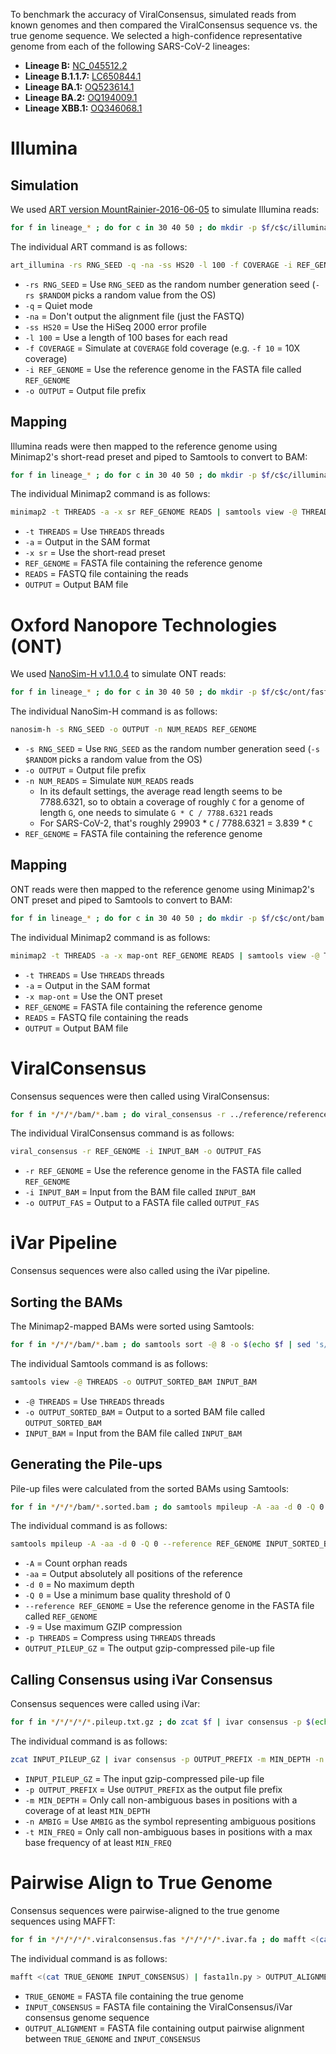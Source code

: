 To benchmark the accuracy of ViralConsensus, simulated reads from known genomes and then compared the ViralConsensus sequence vs. the true genome sequence. We selected a high-confidence representative genome from each of the following SARS-CoV-2 lineages:
* **Lineage B:** [NC_045512.2](https://www.ncbi.nlm.nih.gov/nuccore/NC_045512.2)
* **Lineage B.1.1.7:** [LC650844.1](https://www.ncbi.nlm.nih.gov/nuccore/LC650844.1)
* **Lineage BA.1:** [OQ523614.1](https://www.ncbi.nlm.nih.gov/nuccore/OQ523614.1)
* **Lineage BA.2:** [OQ194009.1](https://www.ncbi.nlm.nih.gov/nuccore/OQ194009.1)
* **Lineage XBB.1:** [OQ346068.1](https://www.ncbi.nlm.nih.gov/nuccore/OQ346068.1)

# Illumina
## Simulation
We used [ART version MountRainier-2016-06-05](https://www.niehs.nih.gov/research/resources/software/biostatistics/art/index.cfm) to simulate Illumina reads:

```bash
for f in lineage_* ; do for c in 30 40 50 ; do mkdir -p $f/c$c/illumina/fastq && for r in $(seq -w 1 10) ; do art_illumina -rs $RANDOM -q -na -ss HS20 -l 100 -f $c -i $f/*.fas -o $f/c$c/illumina/fastq/$f.c$c.illumina.r$r ; done ; done ; done && pigz -9 -p 8 */*/illumina/fastq/*.fq
```

The individual ART command is as follows:

```bash
art_illumina -rs RNG_SEED -q -na -ss HS20 -l 100 -f COVERAGE -i REF_GENOME -o OUTPUT
```

* `-rs RNG_SEED` = Use `RNG_SEED` as the random number generation seed (`-rs $RANDOM` picks a random value from the OS)
* `-q` = Quiet mode
* `-na` = Don't output the alignment file (just the FASTQ)
* `-ss HS20` = Use the HiSeq 2000 error profile
* `-l 100` = Use a length of 100 bases for each read
* `-f COVERAGE` = Simulate at `COVERAGE` fold coverage (e.g. `-f 10` = 10X coverage)
* `-i REF_GENOME` = Use the reference genome in the FASTA file called `REF_GENOME`
* `-o OUTPUT` = Output file prefix

## Mapping
Illumina reads were then mapped to the reference genome using Minimap2's short-read preset and piped to Samtools to convert to BAM:

```bash
for f in lineage_* ; do for c in 30 40 50 ; do mkdir -p $f/c$c/illumina/bam && for r in $(seq -w 1 10) ; do minimap2 -t 4 -a -x sr ../reference/reference.fas $f/c$c/illumina/fastq/$f.c$c.illumina.r$r.fq.gz | samtools view -@ 4 -o $f/c$c/illumina/bam/$f.c$c.illumina.r$r.bam ; done ; done ; done
```

The individual Minimap2 command is as follows:

```bash
minimap2 -t THREADS -a -x sr REF_GENOME READS | samtools view -@ THREADS -o OUTPUT
```

* `-t THREADS` = Use `THREADS` threads
* `-a` = Output in the SAM format
* `-x sr` = Use the short-read preset
* `REF_GENOME` = FASTA file containing the reference genome
* `READS` = FASTQ file containing the reads
* `OUTPUT` = Output BAM file

# Oxford Nanopore Technologies (ONT)
We used [NanoSim-H v1.1.0.4]([https://www.niehs.nih.gov/research/resources/software/biostatistics/art/index.cfm](https://github.com/karel-brinda/NanoSim-H/releases/tag/1.1.0.4)) to simulate ONT reads:

```bash
for f in lineage_* ; do for c in 30 40 50 ; do mkdir -p $f/c$c/ont/fasta && for r in $(seq -w 1 10) ; do nanosim-h -s $RANDOM -o $f/c$c/ont/fasta/$f.c$c.ont.r$r -n $(bc -l <<< "3.839 * $c" | numlist -ceil) $f/*.fas ; done ; done ; done && pigz -9 -p 8 */*/ont/fasta/*.fa
```

The individual NanoSim-H command is as follows:

```bash
nanosim-h -s RNG_SEED -o OUTPUT -n NUM_READS REF_GENOME
```

* `-s RNG_SEED` = Use `RNG_SEED` as the random number generation seed (`-s $RANDOM` picks a random value from the OS)
* `-o OUTPUT` = Output file prefix
* `-n NUM_READS` = Simulate `NUM_READS` reads
  * In its default settings, the average read length seems to be 7788.6321, so to obtain a coverage of roughly `C` for a genome of length `G`, one needs to simulate `G * C / 7788.6321` reads
  * For SARS-CoV-2, that's roughly 29903 * `C` / 7788.6321 = 3.839 * `C`
* `REF_GENOME` = FASTA file containing the reference genome

## Mapping
ONT reads were then mapped to the reference genome using Minimap2's ONT preset and piped to Samtools to convert to BAM:

```bash
for f in lineage_* ; do for c in 30 40 50 ; do mkdir -p $f/c$c/ont/bam && for r in $(seq -w 1 10) ; do minimap2 -t 4 -a -x map-ont ../reference/reference.fas $f/c$c/ont/fasta/$f.c$c.ont.r$r.fa.gz | samtools view -@ 4 -o $f/c$c/ont/bam/$f.c$c.ont.r$r.bam ; done ; done ; done
```

The individual Minimap2 command is as follows:

```bash
minimap2 -t THREADS -a -x map-ont REF_GENOME READS | samtools view -@ THREADS -o OUTPUT
```

* `-t THREADS` = Use `THREADS` threads
* `-a` = Output in the SAM format
* `-x map-ont` = Use the ONT preset
* `REF_GENOME` = FASTA file containing the reference genome
* `READS` = FASTQ file containing the reads
* `OUTPUT` = Output BAM file

# ViralConsensus
Consensus sequences were then called using ViralConsensus:

```bash
for f in */*/*/bam/*.bam ; do viral_consensus -r ../reference/reference.fas -i $f -o $(echo $f | sed 's/\.bam/.viralconsensus.fas/g' | sed 's/\/bam\//\/viralconsensus\//g') ; done
```

The individual ViralConsensus command is as follows:

```bash
viral_consensus -r REF_GENOME -i INPUT_BAM -o OUTPUT_FAS
```

* `-r REF_GENOME` = Use the reference genome in the FASTA file called `REF_GENOME`
* `-i INPUT_BAM` = Input from the BAM file called `INPUT_BAM`
* `-o OUTPUT_FAS` = Output to a FASTA file called `OUTPUT_FAS`

# iVar Pipeline
Consensus sequences were also called using the iVar pipeline.

## Sorting the BAMs
The Minimap2-mapped BAMs were sorted using Samtools:

```bash
for f in */*/*/bam/*.bam ; do samtools sort -@ 8 -o $(echo $f | sed 's/\.bam$/.sorted.bam/g') $f ; done
```

The individual Samtools command is as follows:

```bash
samtools view -@ THREADS -o OUTPUT_SORTED_BAM INPUT_BAM
```

* `-@ THREADS` = Use `THREADS` threads
* `-o OUTPUT_SORTED_BAM` = Output to a sorted BAM file called `OUTPUT_SORTED_BAM`
* `INPUT_BAM` = Input from the BAM file called `INPUT_BAM`

## Generating the Pile-ups
Pile-up files were calculated from the sorted BAMs using Samtools:

```bash
for f in */*/*/bam/*.sorted.bam ; do samtools mpileup -A -aa -d 0 -Q 0 --reference ../reference/reference.fas $f | pigz -9 -p 8 > $(echo $f | sed 's/\.bam$/.pileup.txt.gz/g' | sed 's/\/bam\//\/pileup\//g') ; done
```

The individual command is as follows:

```bash
samtools mpileup -A -aa -d 0 -Q 0 --reference REF_GENOME INPUT_SORTED_BAM | pigz -9 -p THREADS > OUTPUT_PILEUP
```

* `-A` = Count orphan reads
* `-aa` = Output absolutely all positions of the reference
* `-d 0` = No maximum depth
* `-Q 0` = Use a minimum base quality threshold of 0
* `--reference REF_GENOME` = Use the reference genome in the FASTA file called `REF_GENOME`
* `-9` = Use maximum GZIP compression
* `-p THREADS` = Compress using `THREADS` threads
* `OUTPUT_PILEUP_GZ` = The output gzip-compressed pile-up file

## Calling Consensus using iVar Consensus
Consensus sequences were called using iVar:

```bash
for f in */*/*/*/*.pileup.txt.gz ; do zcat $f | ivar consensus -p $(echo $f | sed 's/\/pileup\//\/ivarconsensus\//g' | sed 's/\.txt\.gz$/.ivar/g') -m 10 -n N -t 0.5 ; done
```

The individual command is as follows:

```bash
zcat INPUT_PILEUP_GZ | ivar consensus -p OUTPUT_PREFIX -m MIN_DEPTH -n AMBIG -t MIN_FREQ
```

* `INPUT_PILEUP_GZ` = The input gzip-compressed pile-up file
* `-p OUTPUT_PREFIX` = Use `OUTPUT_PREFIX` as the output file prefix
* `-m MIN_DEPTH` = Only call non-ambiguous bases in positions with a coverage of at least `MIN_DEPTH`
* `-n AMBIG` = Use `AMBIG` as the symbol representing ambiguous positions
* `-t MIN_FREQ` = Only call non-ambiguous bases in positions with a max base frequency of at least `MIN_FREQ`

# Pairwise Align to True Genome
Consensus sequences were pairwise-aligned to the true genome sequences using MAFFT:

```bash
for f in */*/*/*/*.viralconsensus.fas */*/*/*/*.ivar.fa ; do mafft <(cat $(echo $f | cut -d'/' -f1)/*.fas $f) | fasta1ln.py > $(echo $f | rev | cut -d'.' -f2- | rev).aln ; done
```

The individual command is as follows:

```bash
mafft <(cat TRUE_GENOME INPUT_CONSENSUS) | fasta1ln.py > OUTPUT_ALIGNMENT
```

* `TRUE_GENOME` = FASTA file containing the true genome
* `INPUT_CONSENSUS` = FASTA file containing the ViralConsensus/iVar consensus genome sequence
* `OUTPUT_ALIGNMENT` = FASTA file containing output pairwise alignment between `TRUE_GENOME` and `INPUT_CONSENSUS`
